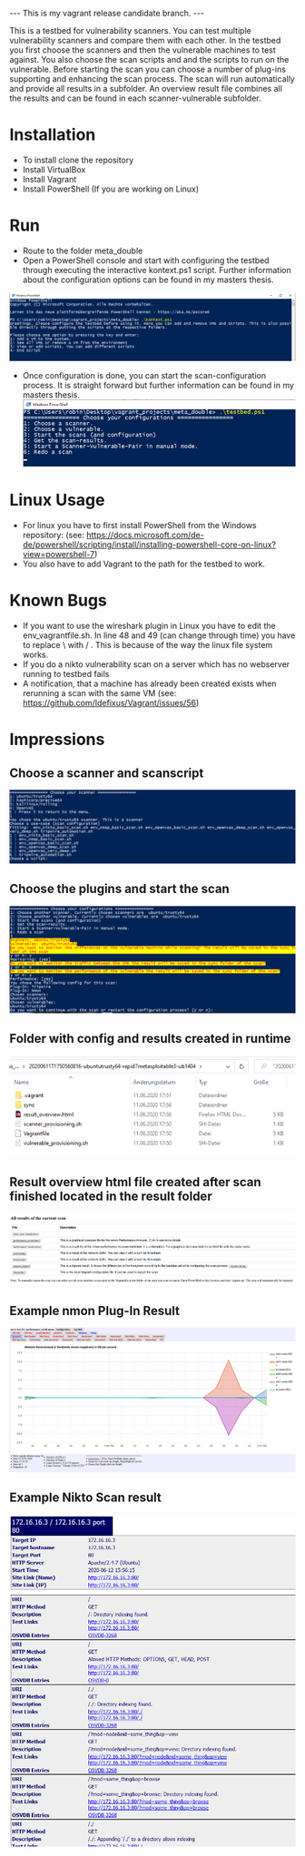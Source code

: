  --- This is my vagrant release candidate branch. ---
 
 This is a testbed for vulnerability scanners. You can test multiple vulnerability scanners and compare them with each other.
 In the testbed you first choose the scanners and then the vulnerable machines to test against. You also choose the scan scripts and and the scripts to run on the vulnerable.
 Before starting the scan you can choose a number of plug-ins supporting and enhancing the scan process. The scan will run automatically and provide all results in a subfolder. An overview result file combines all the results and can be found in each scanner-vulnerable subfolder.
 
 # Installation
 
 - To install clone the repository
 - Install VirtualBox
 - Install Vagrant
 - Install PowerShell (If you are working on Linux)
 
 # Run
 
 - Route to the folder meta_double
 - Open a PowerShell console and start with configuring the testbed through executing the interactive kontext.ps1 script. Further information about the configuration options can be found in my masters thesis.
 
 ![alt text](https://github.com/Idefixus/Vagrant/blob/master/kontext.png?raw=true)
 
 - Once configuration is done, you can start the scan-configuration process. It is straight forward but further information can be found in my masters thesis.
 ![alt text](https://github.com/Idefixus/Vagrant/blob/master/testbed.png?raw=true)
 
 
# Linux Usage

- For linux you have to first install PowerShell from the Windows repository: 
(see: https://docs.microsoft.com/de-de/powershell/scripting/install/installing-powershell-core-on-linux?view=powershell-7)
- You also have to add Vagrant to the path for the testbed to work.

# Known Bugs

- If you want to use the wireshark plugin in Linux you have to edit the env_vagrantfile.sh.
In line 48 and 49 (can change through time) you have to replace \\ with / . This is because of the way the linux file system works.
- If you do a nikto vulnerability scan on a server which has no webserver running to testbed fails
- A notification, that a machine has already been created exists when rerunning a scan with the same VM (see: https://github.com/Idefixus/Vagrant/issues/56)

# Impressions
## Choose a scanner and scanscript
![alt text](https://github.com/Idefixus/Vagrant/blob/master/choose_scanner_and_script.png?raw=true)
## Choose the plugins and start the scan
![alt text](https://github.com/Idefixus/Vagrant/blob/master/start_scan_choose_plugins.png?raw=true)
## Folder with config and results created in runtime
![alt text](https://github.com/Idefixus/Vagrant/blob/master/persistent_config_and_result_folder.png?raw=true)
## Result overview html file created after scan finished located in the result folder
![alt text](https://github.com/Idefixus/Vagrant/blob/master/result_overview.png?raw=true)
## Example nmon Plug-In Result
![alt text](https://github.com/Idefixus/Vagrant/blob/master/nmon_plugin_performance_result.png?raw=true)
## Example Nikto Scan result
![alt text](https://github.com/Idefixus/Vagrant/blob/master/nikto_scan_results.png?raw=true)






